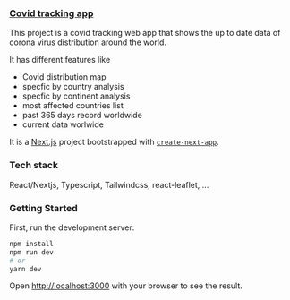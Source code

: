 ### [Covid tracking app](https://trackcovid19.vercel.app)

This project is a covid tracking web app that shows the up to date data of corona virus distribution around the world. 

It has different features like 
   * Covid distribution map
   * specfic by country analysis
   * specfic by continent analysis
   * most affected countries list
   * past 365 days record worldwide
   * current data worlwide 

It is a [Next.js](https://nextjs.org/) project bootstrapped with [`create-next-app`](https://github.com/vercel/next.js/tree/canary/packages/create-next-app).
### Tech stack
  React/Nextjs, Typescript, Tailwindcss, react-leaflet, ...

### Getting Started

First, run the development server:

```bash
npm install
npm run dev
# or
yarn dev
```

Open [http://localhost:3000](http://localhost:3000) with your browser to see the result.
